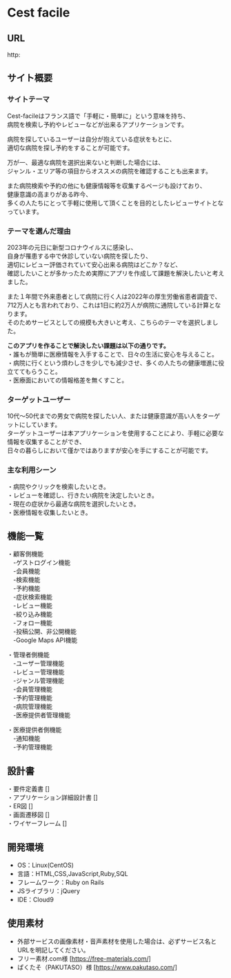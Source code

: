 # Cest facile

## URL
 http:

## サイト概要

### サイトテーマ
  Cest-facileはフランス語で「手軽に・簡単に」という意味を持ち、  
 病院を検索し予約やレビューなどが出来るアプリケーションです。  
 
  病院を探しているユーザーは自分が抱えている症状をもとに、  
 適切な病院を探し予約をすることが可能です。    
 
  万が一、最適な病院を選択出来ないと判断した場合には、  
 ジャンル・エリア等の項目からオススメの病院を確認することも出来ます。
 
  また病院検索や予約の他にも健康情報等を収集するページも設けており、  
 健康意識の高まりがある昨今、  
 多くの人たちにとって手軽に使用して頂くことを目的としたレビューサイトとなっています。  

### テーマを選んだ理由

2023年の元日に新型コロナウイルスに感染し、  
自身が罹患する中で休診していない病院を探したり、    
適切にレビュー評価されていて安心出来る病院はどこか？など、  
確認したいことが多かったため実際にアプリを作成して課題を解決したいと考えました。   

また１年間で外来患者として病院に行く人は2022年の厚生労働省患者調査で、   
712万人とも言われており、これは1日に約2万人が病院に通院している計算となります。  
そのためサービスとしての規模も大きいと考え、こちらのテーマを選択しました。  

**このアプリを作ることで解決したい課題は以下の通りです。**  
・誰もが簡単に医療情報を入手することで、日々の生活に安心を与えること。  
・病院に行くという煩わしさを少しでも減少させ、多くの人たちの健康増進に役立ててもらうこと。  
・医療面においての情報格差を無くすこと。

### ターゲットユーザー
  10代〜50代までの男女で病院を探したい人、または健康意識が高い人をターゲットにしています。  
 ターゲットユーザーは本アプリケーションを使用することにより、手軽に必要な情報を収集することができ、  
 日々の暮らしにおいて僅かではありますが安心を手にすることが可能です。  

### 主な利用シーン

 ・病院やクリックを検索したいとき。  
 ・レビューを確認し、行きたい病院を決定したいとき。  
 ・現在の症状から最適な病院を選択したいとき。  
 ・医療情報を収集したいとき。  

## 機能一覧

・顧客側機能  
　-ゲストログイン機能  
　-会員機能  
　-検索機能  
　-予約機能  
　-症状検索機能  
　-レビュー機能  
　-絞り込み機能  
　-フォロー機能  
　-投稿公開、非公開機能  
　-Google Maps API機能  

・管理者側機能  
　-ユーザー管理機能  
　-レビュー管理機能  
　-ジャンル管理機能  
　-会員管理機能  
　-予約管理機能  
　-病院管理機能  
　-医療提供者管理機能  

・医療提供者側機能  
　-通知機能  
　-予約管理機能  
  
## 設計書

・要件定義書 []  
・アプリケーション詳細設計書 []  
・ER図 []  
・画面遷移図 []   
・ワイヤーフレーム []   

## 開発環境

- OS：Linux(CentOS)
- 言語：HTML,CSS,JavaScript,Ruby,SQL
- フレームワーク：Ruby on Rails
- JSライブラリ：jQuery
- IDE：Cloud9

## 使用素材

- 外部サービスの画像素材・音声素材を使用した場合は、必ずサービス名とURLを明記してください。  
- フリー素材.com様 [https://free-materials.com/]
- ぱくたそ（PAKUTASO）様 [https://www.pakutaso.com/] 